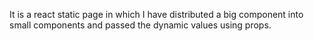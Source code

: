 It is a react static page in which I have distributed a big component into small components and passed the dynamic values using props.
